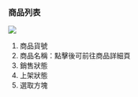 ### 商品列表

![](RackMultipart20230424-1-nn9xl2_html_851f54c9a04b8af2.png)

1. 商品貨號
2. 商品名稱：點擊後可前往商品詳細頁
3. 銷售狀態
4. 上架狀態
5. 選取方塊
